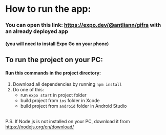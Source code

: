 # How to run the app:

### You can open this link: https://expo.dev/@antliann/gifra with an already deployed app
#### (you will need to install Expo Go on your phone)


## To run the project on your PC:

#### Run this commands in the project directory:
1) Download all dependencies by running `npm install`
2) Do one of this:
   - run `expo start` in project folder
   - build project from `ios` folder in Xcode
   - build project from `android` folder in Android Studio


\
P.S. If Node.js is not installed on your PC, download it from
https://nodejs.org/en/download/
